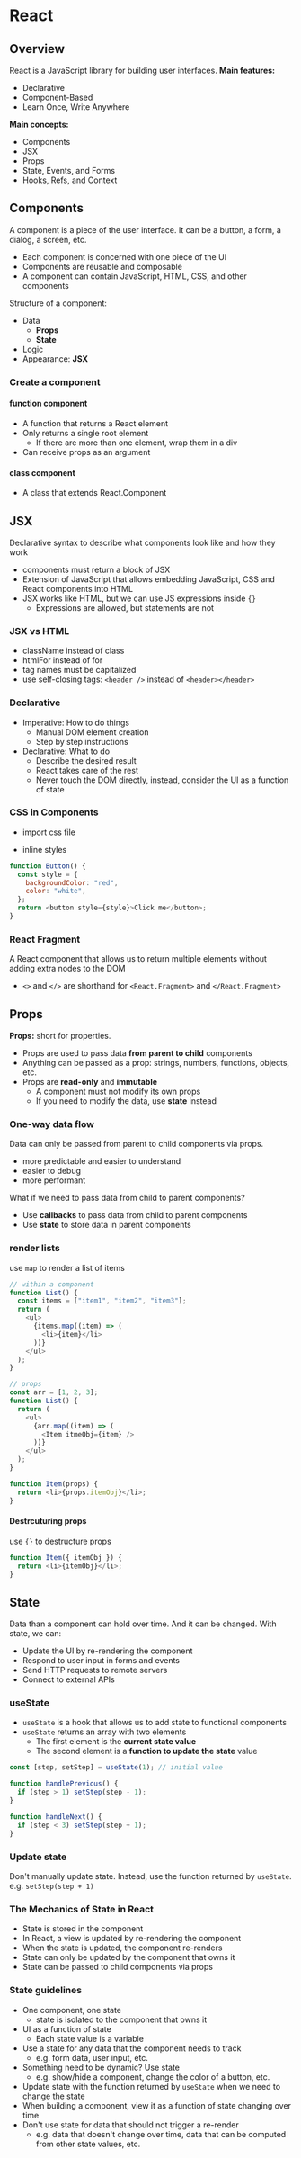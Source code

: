 # React

## Overview

React is a JavaScript library for building user interfaces.
**Main features:**

- Declarative
- Component-Based
- Learn Once, Write Anywhere

**Main concepts:**

- Components
- JSX
- Props
- State, Events, and Forms
- Hooks, Refs, and Context

## Components

A component is a piece of the user interface. It can be a button, a form, a dialog, a screen, etc.

- Each component is concerned with one piece of the UI
- Components are reusable and composable
- A component can contain JavaScript, HTML, CSS, and other components

Structure of a component:

- Data
  - **Props**
  - **State**
- Logic
- Appearance: **JSX**

### Create a component

#### function component

- A function that returns a React element
- Only returns a single root element
  - If there are more than one element, wrap them in a div
- Can receive props as an argument

#### class component

- A class that extends React.Component

## JSX

Declarative syntax to describe what components look like and how they work

- components must return a block of JSX
- Extension of JavaScript that allows embedding JavaScript, CSS and React components into HTML
- JSX works like HTML, but we can use JS expressions inside `{}`
  - Expressions are allowed, but statements are not

### JSX vs HTML

- className instead of class
- htmlFor instead of for
- tag names must be capitalized
- use self-closing tags: `<header />` instead of `<header></header>`

### Declarative

- Imperative: How to do things
  - Manual DOM element creation
  - Step by step instructions
- Declarative: What to do
  - Describe the desired result
  - React takes care of the rest
  - Never touch the DOM directly, instead, consider the UI as a function of state

### CSS in Components

- import css file

- inline styles

```js
function Button() {
  const style = {
    backgroundColor: "red",
    color: "white",
  };
  return <button style={style}>Click me</button>;
}
```

### React Fragment

A React component that allows us to return multiple elements without adding extra nodes to the DOM

- `<>` and `</>` are shorthand for `<React.Fragment>` and `</React.Fragment>`

## Props

**Props:** short for properties.

- Props are used to pass data **from parent to child** components
- Anything can be passed as a prop: strings, numbers, functions, objects, etc.
- Props are **read-only** and **immutable**
  - A component must not modify its own props
  - If you need to modify the data, use **state** instead

### One-way data flow

Data can only be passed from parent to child components via props.

- more predictable and easier to understand
- easier to debug
- more performant

What if we need to pass data from child to parent components?

- Use **callbacks** to pass data from child to parent components
- Use **state** to store data in parent components

### render lists

use `map` to render a list of items

```js
// within a component
function List() {
  const items = ["item1", "item2", "item3"];
  return (
    <ul>
      {items.map((item) => (
        <li>{item}</li>
      ))}
    </ul>
  );
}

// props
const arr = [1, 2, 3];
function List() {
  return (
    <ul>
      {arr.map((item) => (
        <Item itmeObj={item} />
      ))}
    </ul>
  );
}

function Item(props) {
  return <li>{props.itemObj}</li>;
}
```

#### Destrcuturing props

use `{}` to destructure props

```js
function Item({ itemObj }) {
  return <li>{itemObj}</li>;
}
```

## State

Data than a component can hold over time. And it can be changed.
With state, we can:

- Update the UI by re-rendering the component
- Respond to user input in forms and events
- Send HTTP requests to remote servers
- Connect to external APIs

### useState

- `useState` is a hook that allows us to add state to functional components
- `useState` returns an array with two elements
  - The first element is the **current state value**
  - The second element is a **function to update the state** value

```js
const [step, setStep] = useState(1); // initial value

function handlePrevious() {
  if (step > 1) setStep(step - 1);
}

function handleNext() {
  if (step < 3) setStep(step + 1);
}
```

### Update state

Don't manually update state. Instead, use the function returned by `useState`.
e.g. `setStep(step + 1)`

### The Mechanics of State in React

- State is stored in the component
- In React, a view is updated by re-rendering the component
- When the state is updated, the component re-renders
- State can only be updated by the component that owns it
- State can be passed to child components via props

### State guidelines

- One component, one state
  - state is isolated to the component that owns it
- UI as a function of state
  - Each state value is a variable
- Use a state for any data that the component needs to track
  - e.g. form data, user input, etc.
- Something need to be dynamic? Use state
  - e.g. show/hide a component, change the color of a button, etc.
- Update state with the function returned by `useState` when we need to change the state
- When building a component, view it as a function of state changing over time
- Don't use state for data that should not trigger a re-render
  - e.g. data that doesn't change over time, data that can be computed from other state values, etc.
